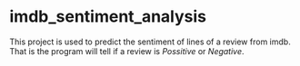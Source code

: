 # imdb_sentiment_analysis

This project is used to predict the sentiment of lines of a review from imdb.
That is the program will tell if a review is *Possitive* or *Negative*.
